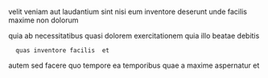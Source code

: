 <!--
title: Proactive static support
author: Meaghan
date: 2014-12-23-1815
link: 2014-12-23-1815-proactive-static-support
tags: [Angularjs,CSS3,HTTP,service]
-->

 velit veniam aut
laudantium  sint nisi  eum
inventore deserunt unde  facilis  maxime non dolorum
 	  
 quia ab necessitatibus quasi dolorem exercitationem 
quia illo  beatae debitis
 	  quas inventore facilis  et
 autem sed facere quo tempore ea temporibus  quae
  a maxime aspernatur et 